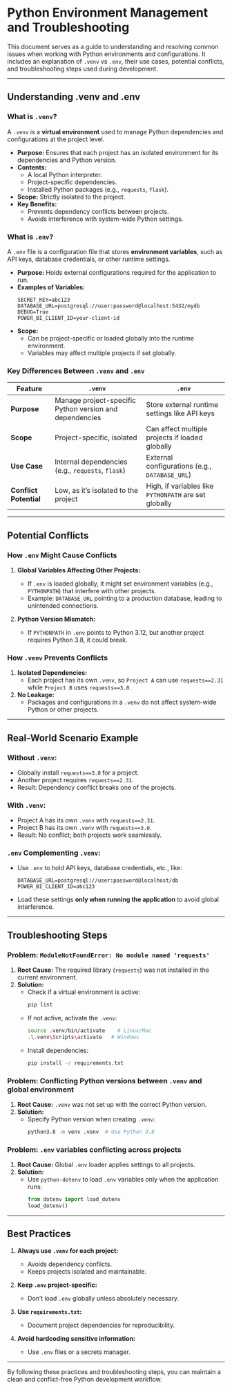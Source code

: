 # Python Environment Management and Troubleshooting

This document serves as a guide to understanding and resolving common issues when working with Python environments and configurations. It includes an explanation of `.venv` vs `.env`, their use cases, potential conflicts, and troubleshooting steps used during development.

---

## **Understanding .venv and .env**

### **What is `.venv`?**
A `.venv` is a **virtual environment** used to manage Python dependencies and configurations at the project level.

- **Purpose:** Ensures that each project has an isolated environment for its dependencies and Python version.
- **Contents:**
  - A local Python interpreter.
  - Project-specific dependencies.
  - Installed Python packages (e.g., `requests`, `flask`).
- **Scope:** Strictly isolated to the project.
- **Key Benefits:**
  - Prevents dependency conflicts between projects.
  - Avoids interference with system-wide Python settings.

### **What is `.env`?**
A `.env` file is a configuration file that stores **environment variables**, such as API keys, database credentials, or other runtime settings.

- **Purpose:** Holds external configurations required for the application to run.
- **Examples of Variables:**
  ```
  SECRET_KEY=abc123
  DATABASE_URL=postgresql://user:password@localhost:5432/mydb
  DEBUG=True
  POWER_BI_CLIENT_ID=your-client-id
  ```
- **Scope:**
  - Can be project-specific or loaded globally into the runtime environment.
  - Variables may affect multiple projects if set globally.

### **Key Differences Between `.venv` and `.env`**
| Feature               | `.venv`                                | `.env`                           |
|-----------------------|-----------------------------------------|-----------------------------------|
| **Purpose**           | Manage project-specific Python version and dependencies | Store external runtime settings like API keys |
| **Scope**             | Project-specific, isolated             | Can affect multiple projects if loaded globally |
| **Use Case**          | Internal dependencies (e.g., `requests`, `flask`) | External configurations (e.g., `DATABASE_URL`) |
| **Conflict Potential**| Low, as it’s isolated to the project   | High, if variables like `PYTHONPATH` are set globally |

---

## **Potential Conflicts**

### **How `.env` Might Cause Conflicts**
1. **Global Variables Affecting Other Projects:**
   - If `.env` is loaded globally, it might set environment variables (e.g., `PYTHONPATH`) that interfere with other projects.
   - Example: `DATABASE_URL` pointing to a production database, leading to unintended connections.

2. **Python Version Mismatch:**
   - If `PYTHONPATH` in `.env` points to Python 3.12, but another project requires Python 3.8, it could break.

### **How `.venv` Prevents Conflicts**
1. **Isolated Dependencies:**
   - Each project has its own `.venv`, so `Project A` can use `requests==2.31` while `Project B` uses `requests==3.0`.
2. **No Leakage:**
   - Packages and configurations in a `.venv` do not affect system-wide Python or other projects.

---

## **Real-World Scenario Example**

### **Without `.venv`:**
- Globally install `requests==3.0` for a project.
- Another project requires `requests==2.31`.
- Result: Dependency conflict breaks one of the projects.

### **With `.venv`:**
- Project A has its own `.venv` with `requests==2.31`.
- Project B has its own `.venv` with `requests==3.0`.
- Result: No conflict; both projects work seamlessly.

### **`.env` Complementing `.venv`:**
- Use `.env` to hold API keys, database credentials, etc., like:
  ```
  DATABASE_URL=postgresql://user:password@localhost/db
  POWER_BI_CLIENT_ID=abc123
  ```
- Load these settings **only when running the application** to avoid global interference.

---

## **Troubleshooting Steps**

### **Problem:** `ModuleNotFoundError: No module named 'requests'`
1. **Root Cause:** The required library (`requests`) was not installed in the current environment.
2. **Solution:**
   - Check if a virtual environment is active:
     ```bash
     pip list
     ```
   - If not active, activate the `.venv`:
     ```bash
     source .venv/bin/activate    # Linux/Mac
     .\.venv\Scripts\activate   # Windows
     ```
   - Install dependencies:
     ```bash
     pip install -r requirements.txt
     ```

### **Problem:** Conflicting Python versions between `.venv` and global environment
1. **Root Cause:** `.venv` was not set up with the correct Python version.
2. **Solution:**
   - Specify Python version when creating `.venv`:
     ```bash
     python3.8 -m venv .venv  # Use Python 3.8
     ```

### **Problem:** `.env` variables conflicting across projects
1. **Root Cause:** Global `.env` loader applies settings to all projects.
2. **Solution:**
   - Use `python-dotenv` to load `.env` variables only when the application runs:
     ```python
     from dotenv import load_dotenv
     load_dotenv()
     ```

---

## **Best Practices**

1. **Always use `.venv` for each project:**
   - Avoids dependency conflicts.
   - Keeps projects isolated and maintainable.

2. **Keep `.env` project-specific:**
   - Don’t load `.env` globally unless absolutely necessary.

3. **Use `requirements.txt`:**
   - Document project dependencies for reproducibility.

4. **Avoid hardcoding sensitive information:**
   - Use `.env` files or a secrets manager.

---

By following these practices and troubleshooting steps, you can maintain a clean and conflict-free Python development workflow.

